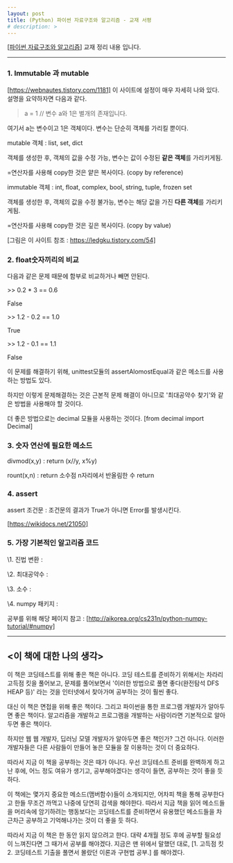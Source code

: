 ```yaml
---
layout: post
title: (Python) 파이썬 자료구조와 알고리즘 - 교재 서평 
# description: > 
---
```

[[파이썬 자료구조와 알고리즘](http://www.yes24.com/Product/Goods/74971408)] 교재 정리 내용 입니다. 

------

###  **1. Immutable 과 mutable**

[https://webnautes.tistory.com/1181] 이 사이트에 설정이 매우 자세히 나와 있다. 설명을 요약하자면 다음과 같다.

> a = 1 // 변수 a와 1은 별개의 존재입니다.

여기서 a는 변수이고 1은 객체이다. 변수는 단순히 객체를 가리킬 뿐이다. 

 

mutable 객체 : list, set, dict

객체를 생성한 후, 객체의 값을 수정 가능, 변수는 값이 수정된 **같은 객체**를 가리키게됨.

=연산자를 사용해 copy한 것은 얕은 복사이다. (copy by reference)

 

immutable 객체 : int, float, complex, bool, string, tuple, frozen set

객체를 생성한 후, 객체의 값을 수정 불가능, 변수는 해당 값을 가진 **다른 객체**를 가리키게됨.

=연산자를 사용해 copy한 것은 깊은 복사이다. (copy by value)

 

[그림은 이 사이트 참조 : https://ledgku.tistory.com/54]

 

### **2. float숫자끼리의 비교**

다음과 같은 문제 때문에 함부로 비교하거나 빼면 안된다.

\>> 0.2 * 3 == 0.6

False

\>> 1.2 - 0.2 == 1.0

True

\>> 1.2 - 0.1 == 1.1

False

이 문제를 해결하기 위해, unittest모듈의 assertAlomostEqual과 같은 메소드를 사용하는 방법도 있다.

하지만 이렇게 문제해결하는 것은 근본적 문제 해결이 아니므로 '최대공약수 찾기'와 같은 방법을 사용해야 할 것이다.

더 좋은 방법으로는 decimal 모듈을 사용하는 것이다. [from decimal import Decimal] 

 

### **3. 숫자 연산에 필요한 메소드**

divmod(x,y) : return (x//y, x%y)

rount(x,n) : return 소수점 n자리에서 반올림한 수 return

 

### **4. assert** 

assert 조건문 : 조건문의 결과가 True가 아니면 Error를 발생시킨다.

[https://wikidocs.net/21050]

 

### **5. 가장 기본적인 알고리즘 코드**

\1. 진법 변환 : 

\2. 최대공약수 :

\3. 소수 : 

\4. numpy 패키지 : 

공부를 위해 해당 페이지 참고 : [http://aikorea.org/cs231n/python-numpy-tutorial/#numpy]



***

## **<이 책에 대한 나의 생각>**

이 책은 코딩테스트를 위해 좋은 책은 아니다. 코딩 테스트를 준비하기 위해서는 차라리 고득점 킷을 풀어보고, 문제를 풀어보면서 '이러한 방법으로 풀면 좋다(완전탐석 DFS HEAP 등)' 라는 것을 인터넷에서 찾아가며 공부하는 것이 훨씬 좋다. 

대신 이 책은 면접을 위해 좋은 책이다. 그리고 파이썬을 통한 프로그램 개발자가 알아두면 좋은 책이다. 알고리즘을 개발하고 프로그램을 개발하는 사람이라면 기본적으로 알아두면 좋은 책이다.

하지만 웹 웹 개발자, 딥러닝 모델 개발자가 알아두면 좋은 책인가? 그건 아니다. 이러한 개발자들은 다른 사람들이 만들어 놓은 모듈을 잘 이용하는 것이 더 중요하다.

따라서 지금 이 책을 공부하는 것은 때가 아니다. 우선 코딩테스트 준비를 완벽하게 하고 난 후에, 어느 정도 여유가 생기고, 공부해야겠다는 생각이 들면, 공부하는 것이 좋을 듯 하다.

이 책에는 몇가지 중요한 메소드(맴버함수)들이 소개되지만, 어차피 책을 통해 공부한다고 한들 무조건 까먹고 나중에 당연히 검색을 해야한다. 따라서 지금 책을 읽어 메소드들을 머리속에 암기하려는 행동보다는 코딩테스트를 준비하면서 유용했던 메소드들을 차근차근 공부하고 기억해나가는 것이 더 좋을 듯 하다.

따라서 지금 이 책은 한 동안 읽지 않으려고 한다. 대략 4개월 정도 후에 공부할 필요성이 느껴진다면 그 때가서 공부를 해야겠다. 지금은 맨 위에서 말했던 대로, [1. 고득점 킷 2. 코딩테스트 기출을 풀면서 몰랐던 이론과 구현법 공부.] 를 해야겠다.

 